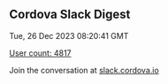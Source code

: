 ## Cordova Slack Digest
Tue, 26 Dec 2023 08:20:41 GMT

[User count: 4817](https://cordova.slack.com/)


Join the conversation at [slack.cordova.io](http://slack.cordova.io/)
